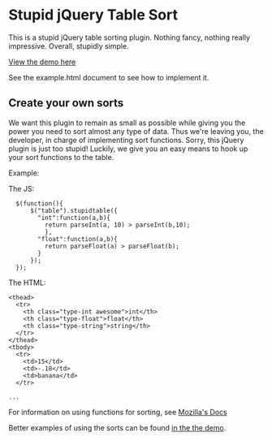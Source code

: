 Stupid jQuery Table Sort
========================

This is a stupid jQuery table sorting plugin. Nothing fancy, nothing really
impressive. Overall, stupidly simple.

[View the demo here][0]

See the example.html document to see how to implement it. 

Create your own sorts
---------------------

We want this plugin to remain as small as possible while giving you the
power you need to sort almost any type of data. Thus we're leaving you,
the developer, in charge of implementing sort functions. Sorry, this
jQuery plugin is just too stupid! Luckily, we give you an easy means to 
hook up your sort functions to the table.

Example:

The JS:

```
  $(function(){
      $("table").stupidtable({
        "int":function(a,b){
          return parseInt(a, 10) > parseInt(b,10);
          },
        "float":function(a,b){
          return parseFloat(a) > parseFloat(b);
        }
      });
  });
```

The HTML:

```
<thead>
  <tr>
    <th class="type-int awesome">int</th>
    <th class="type-float">float</th>
    <th class="type-string">string</th>
  </tr>
</thead>
<tbody>
  <tr>
    <td>15</td>
    <td>-.18</td>
    <td>banana</td>
  </tr>

...

```

For information on using functions for sorting, see [Mozilla's Docs][1]

Better examples of using the sorts can be found [in the the demo][2].

[0]: http://joequery.github.com/Stupid-Table-Plugin/
[1]: https://developer.mozilla.org/en/JavaScript/Reference/Global_Objects/Array/sort
[2]: http://joequery.github.com/Stupid-Table-Plugin/
